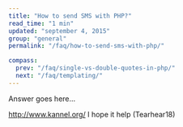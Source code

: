 ```yaml
---
title: "How to send SMS with PHP?"
read_time: "1 min"
updated: "september 4, 2015"
group: "general"
permalink: "/faq/how-to-send-sms-with-php/"

compass:
  prev: "/faq/single-vs-double-quotes-in-php/"
  next: "/faq/templating/"
---
```


Answer goes here...

http://www.kannel.org/   I hope it help (Tearhear18)
